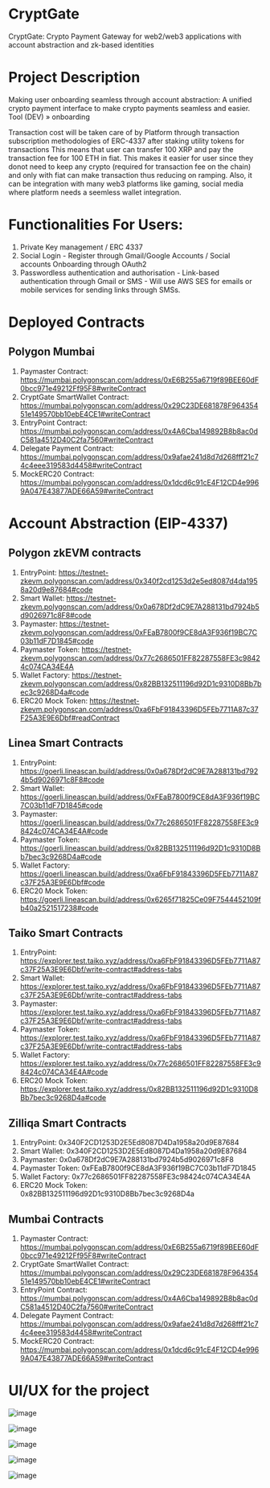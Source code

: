 # CryptGate
CryptGate: Crypto Payment Gateway for web2/web3 applications with account abstraction and zk-based identities

# Project Description
Making user onboarding seamless through account abstraction: A unified crypto payment interface to make crypto payments seamless and easier.
Tool (DEV) » onboarding

Transaction cost will be taken care of by Platform through transaction subscription methodologies of ERC-4337 after staking utility tokens for transactions
This means that user can transfer 100 XRP and pay the transaction fee for 100 ETH in fiat. This makes it easier for user since they donot need to keep any crypto (required for transaction fee on the chain) and only with fiat can make transaction thus reducing on ramping. 
Also, it can be integration with many web3 platforms like gaming, social media where platform needs a seemless wallet integration.

# Functionalities For Users:
1. Private Key management / ERC 4337
2. Social Login - Register through Gmail/Google Accounts / Social accounts Onboarding through OAuth2
3. Passwordless authentication and authorisation - Link-based authentication through Gmail or SMS - Will use AWS SES for emails or mobile services for sending links through SMSs.

# Deployed Contracts 

## Polygon Mumbai
1. Paymaster Contract: https://mumbai.polygonscan.com/address/0xE6B255a6719f89BEE60dF0bcc971e49212Ff95F8#writeContract
2. CryptGate SmartWallet Contract: https://mumbai.polygonscan.com/address/0x29C23DE681878F96435451e149570bb10ebE4CE1#writeContract
3. EntryPoint Contract: https://mumbai.polygonscan.com/address/0x4A6Cba149892B8b8ac0dC581a4512D40C2fa7560#writeContract
4. Delegate Payment Contract: https://mumbai.polygonscan.com/address/0x9afae241d8d7d268fff21c74c4eee319583d4458#writeContract
5. MockERC20 Contract: https://mumbai.polygonscan.com/address/0x1dcd6c91cE4F12CD4e9969A047E43877ADE66A59#writeContract

# Account Abstraction (EIP-4337)

## Polygon zkEVM contracts
1. EntryPoint: https://testnet-zkevm.polygonscan.com/address/0x340f2cd1253d2e5ed8087d4da1958a20d9e87684#code
2. Smart Wallet: https://testnet-zkevm.polygonscan.com/address/0x0a678Df2dC9E7A288131bd7924b5d9026971c8F8#code
3. Paymaster: https://testnet-zkevm.polygonscan.com/address/0xFEaB7800f9CE8dA3F936f19BC7C03b11dF7D1845#code
4. Paymaster Token: https://testnet-zkevm.polygonscan.com/address/0x77c2686501FF82287558FE3c98424c074CA34E4A
5. Wallet Factory: https://testnet-zkevm.polygonscan.com/address/0x82BB132511196d92D1c9310D8Bb7bec3c9268D4a#code
6. ERC20 Mock Token: https://testnet-zkevm.polygonscan.com/address/0xa6FbF91843396D5FEb7711A87c37F25A3E9E6Dbf#readContract


## Linea Smart Contracts
1. EntryPoint: https://goerli.lineascan.build/address/0x0a678Df2dC9E7A288131bd7924b5d9026971c8F8#code
2. Smart Wallet: https://goerli.lineascan.build/address/0xFEaB7800f9CE8dA3F936f19BC7C03b11dF7D1845#code
3. Paymaster: https://goerli.lineascan.build/address/0x77c2686501FF82287558FE3c98424c074CA34E4A#code
4. Paymaster Token: https://goerli.lineascan.build/address/0x82BB132511196d92D1c9310D8Bb7bec3c9268D4a#code
5. Wallet Factory: https://goerli.lineascan.build/address/0xa6FbF91843396D5FEb7711A87c37F25A3E9E6Dbf#code
6. ERC20 Mock Token: https://goerli.lineascan.build/address/0x6265f71825Ce09F7544452109fb40a2521517238#code


## Taiko Smart Contracts
1. EntryPoint: https://explorer.test.taiko.xyz/address/0xa6FbF91843396D5FEb7711A87c37F25A3E9E6Dbf/write-contract#address-tabs
2. Smart Wallet: https://explorer.test.taiko.xyz/address/0xa6FbF91843396D5FEb7711A87c37F25A3E9E6Dbf/write-contract#address-tabs
3. Paymaster: https://explorer.test.taiko.xyz/address/0xa6FbF91843396D5FEb7711A87c37F25A3E9E6Dbf/write-contract#address-tabs
4. Paymaster Token: https://explorer.test.taiko.xyz/address/0xa6FbF91843396D5FEb7711A87c37F25A3E9E6Dbf/write-contract#address-tabs
5. Wallet Factory: https://explorer.test.taiko.xyz/address/0x77c2686501FF82287558FE3c98424c074CA34E4A#code
6. ERC20 Mock Token: https://explorer.test.taiko.xyz/address/0x82BB132511196d92D1c9310D8Bb7bec3c9268D4a#code

## Zilliqa Smart Contracts
1. EntryPoint: 0x340F2CD1253D2E5Ed8087D4Da1958a20d9E87684
2. Smart Wallet: 0x340F2CD1253D2E5Ed8087D4Da1958a20d9E87684
3. Paymaster: 0x0a678Df2dC9E7A288131bd7924b5d9026971c8F8
4. Paymaster Token: 0xFEaB7800f9CE8dA3F936f19BC7C03b11dF7D1845
5. Wallet Factory: 0x77c2686501FF82287558FE3c98424c074CA34E4A
6. ERC20 Mock Token: 0x82BB132511196d92D1c9310D8Bb7bec3c9268D4a



## Mumbai Contracts
1. Paymaster Contract: https://mumbai.polygonscan.com/address/0xE6B255a6719f89BEE60dF0bcc971e49212Ff95F8#writeContract
2. CryptGate SmartWallet Contract: https://mumbai.polygonscan.com/address/0x29C23DE681878F96435451e149570bb10ebE4CE1#writeContract
3. EntryPoint Contract: https://mumbai.polygonscan.com/address/0x4A6Cba149892B8b8ac0dC581a4512D40C2fa7560#writeContract
4. Delegate Payment Contract: https://mumbai.polygonscan.com/address/0x9afae241d8d7d268fff21c74c4eee319583d4458#writeContract
5. MockERC20 Contract: https://mumbai.polygonscan.com/address/0x1dcd6c91cE4F12CD4e9969A047E43877ADE66A59#writeContract




# UI/UX for the project

![image](https://user-images.githubusercontent.com/75947851/227715160-1ac967ce-b5c7-4e6a-aed4-60af872008f9.png)

![image](https://user-images.githubusercontent.com/75947851/227715212-fc63467b-e6a8-44eb-9a30-f3692b180584.png)

![image](https://user-images.githubusercontent.com/75947851/227715418-26b06986-16f2-41f3-a847-99706134a584.png)

![image](https://user-images.githubusercontent.com/75947851/227715424-bd3267c8-fcfa-4b9d-b5cd-7530c43e24dc.png)

![image](https://user-images.githubusercontent.com/75947851/227715428-9b54c30b-7d5e-4881-9a9d-c4e909150c46.png)



